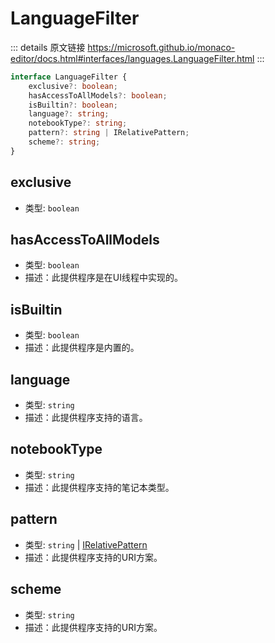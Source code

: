 # LanguageFilter

<backTop />
        
::: details 原文链接
https://microsoft.github.io/monaco-editor/docs.html#interfaces/languages.LanguageFilter.html
:::

```ts
interface LanguageFilter {
    exclusive?: boolean;
    hasAccessToAllModels?: boolean;
    isBuiltin?: boolean;
    language?: string;
    notebookType?: string;
    pattern?: string | IRelativePattern;
    scheme?: string;
}
```

## exclusive
- 类型: `boolean`
## hasAccessToAllModels
- 类型: `boolean`
- 描述：此提供程序是在UI线程中实现的。
## isBuiltin
- 类型: `boolean`
- 描述：此提供程序是内置的。
## language
- 类型: `string`
- 描述：此提供程序支持的语言。
## notebookType
- 类型: `string`
- 描述：此提供程序支持的笔记本类型。
## pattern
- 类型: `string` | [IRelativePattern](/api/languages/IRelativePattern.md)
- 描述：此提供程序支持的URI方案。
## scheme
- 类型: `string`
- 描述：此提供程序支持的URI方案。